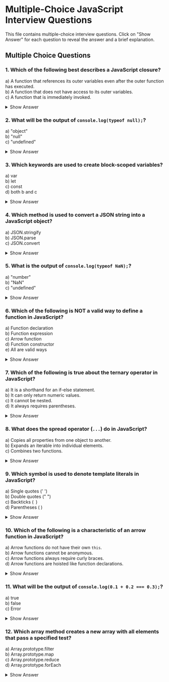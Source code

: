 # Multiple-Choice JavaScript Interview Questions

This file contains multiple-choice interview questions. Click on "Show Answer" for each question to reveal the answer and a brief explanation.

## Multiple Choice Questions

### 1. Which of the following best describes a JavaScript closure?

a) A function that references its outer variables even after the outer function has executed.  
b) A function that does not have access to its outer variables.  
c) A function that is immediately invoked.

<details>
  <summary>Show Answer</summary>
  
  **Answer:** a) A function that references its outer variables even after the outer function has executed.  
  **Explanation:** Closures capture the lexical scope of the outer function, allowing the inner function to access its variables even after the outer function completes. This is a key feature used in data privacy and module patterns.
</details>

### 2. What will be the output of `console.log(typeof null);`?

a) "object"  
b) "null"  
c) "undefined"

<details>
  <summary>Show Answer</summary>
  
  **Answer:** a) "object"  
  **Explanation:** Due to a historical bug in JavaScript, `null` is classified as an object, even though it is a primitive value. This behavior is well-known and documented.
</details>

### 3. Which keywords are used to create block-scoped variables?

a) var  
b) let  
c) const  
d) both b and c

<details>
  <summary>Show Answer</summary>
  
  **Answer:** d) both b and c  
  **Explanation:** Both `let` and `const` provide block-scoping, while `var` does not and is function-scoped instead. This distinction often helps avoid accidental variable reassignments and scope issues.
</details>

### 4. Which method is used to convert a JSON string into a JavaScript object?

a) JSON.stringify  
b) JSON.parse  
c) JSON.convert

<details>
  <summary>Show Answer</summary>
  
  **Answer:** b) JSON.parse  
  **Explanation:** `JSON.parse` converts a JSON string into a JavaScript object, which is the reverse of what `JSON.stringify` does. This method is essential when working with data fetched from APIs.
</details>

### 5. What is the output of `console.log(typeof NaN);`?

a) "number"  
b) "NaN"  
c) "undefined"

<details>
  <summary>Show Answer</summary>
  
  **Answer:** a) "number"  
  **Explanation:** Despite representing a value that is "Not a Number," `NaN` is actually of the type `number` in JavaScript. This quirk is part of the language's design.
</details>

### 6. Which of the following is NOT a valid way to define a function in JavaScript?

a) Function declaration  
b) Function expression  
c) Arrow function  
d) Function constructor  
e) All are valid ways

<details>
  <summary>Show Answer</summary>
  
  **Answer:** e) All are valid ways  
  **Explanation:** JavaScript supports defining functions through declarations, expressions, arrow functions, and even using the Function constructor. Each method has its own characteristics and use cases.
</details>

### 7. Which of the following is true about the ternary operator in JavaScript?

a) It is a shorthand for an if-else statement.  
b) It can only return numeric values.  
c) It cannot be nested.  
d) It always requires parentheses.

<details>
  <summary>Show Answer</summary>
  
  **Answer:** a) It is a shorthand for an if-else statement.  
  **Explanation:** The ternary operator provides a concise way to choose one of two values based on a condition, effectively acting as a compact if-else. It can be nested, although that may reduce readability.
</details>

### 8. What does the spread operator (`...`) do in JavaScript?

a) Copies all properties from one object to another.  
b) Expands an iterable into individual elements.  
c) Combines two functions.

<details>
  <summary>Show Answer</summary>
  
  **Answer:** b) Expands an iterable into individual elements.  
  **Explanation:** The spread operator is used to expand elements of an array or the properties of an object into individual elements. It is very useful for merging arrays or objects and for function calls.
</details>

### 9. Which symbol is used to denote template literals in JavaScript?

a) Single quotes (' ')  
b) Double quotes (" ")  
c) Backticks (` `)  
d) Parentheses ( )

<details>
  <summary>Show Answer</summary>
  
  **Answer:** c) Backticks (` `)  
  **Explanation:** Template literals in JavaScript are enclosed in backticks, which enable embedded expressions and multi-line strings. This feature adds flexibility over traditional string literals.
</details>

### 10. Which of the following is a characteristic of an arrow function in JavaScript?

a) Arrow functions do not have their own `this`.  
b) Arrow functions cannot be anonymous.  
c) Arrow functions always require curly braces.  
d) Arrow functions are hoisted like function declarations.

<details>
  <summary>Show Answer</summary>
  
  **Answer:** a) Arrow functions do not have their own `this`.  
  **Explanation:** Arrow functions inherit the `this` value from their surrounding lexical scope rather than defining their own, which is very useful in certain contexts. This is one of the primary differences from traditional function expressions.
</details>

### 11. What will be the output of `console.log(0.1 + 0.2 === 0.3);`?

a) true  
b) false  
c) Error

<details>
  <summary>Show Answer</summary>
  
  **Answer:** b) false  
  **Explanation:** Due to floating point precision issues in JavaScript, the sum of 0.1 and 0.2 is not exactly 0.3. This is a common example used to illustrate numerical precision problems.
</details>

### 12. Which array method creates a new array with all elements that pass a specified test?

a) Array.prototype.filter  
b) Array.prototype.map  
c) Array.prototype.reduce  
d) Array.prototype.forEach

<details>
  <summary>Show Answer</summary>
  
  **Answer:** a) Array.prototype.filter  
  **Explanation:** The `filter` method iterates over an array and returns a new array containing only the elements that pass the test implemented by the provided function. It is commonly used for extracting a subset of data based on conditions.
</details>
